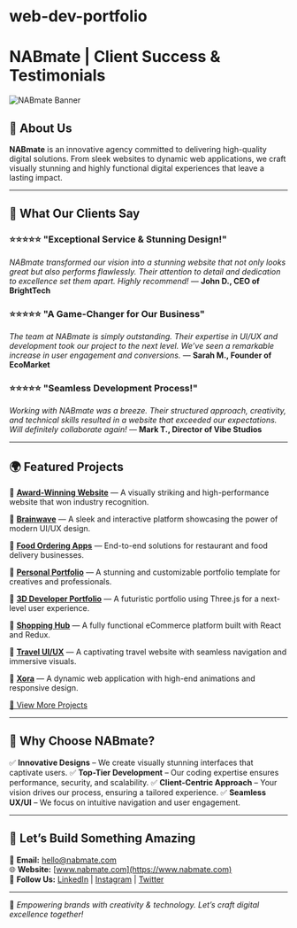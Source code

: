 # web-dev-portfolio
# NABmate | Client Success & Testimonials

![NABmate Banner](https://via.placeholder.com/1200x400?text=NABmate+-+Creative+Design+and+Development)

## 🚀 About Us
**NABmate** is an innovative agency committed to delivering high-quality digital solutions. From sleek websites to dynamic web applications, we craft visually stunning and highly functional digital experiences that leave a lasting impact.

---

## 🌟 What Our Clients Say

### ⭐⭐⭐⭐⭐ "Exceptional Service & Stunning Design!"
*NABmate transformed our vision into a stunning website that not only looks great but also performs flawlessly. Their attention to detail and dedication to excellence set them apart. Highly recommend!*
— **John D., CEO of BrightTech**

### ⭐⭐⭐⭐⭐ "A Game-Changer for Our Business"
*The team at NABmate is simply outstanding. Their expertise in UI/UX and development took our project to the next level. We’ve seen a remarkable increase in user engagement and conversions.*
— **Sarah M., Founder of EcoMarket**

### ⭐⭐⭐⭐⭐ "Seamless Development Process!"
*Working with NABmate was a breeze. Their structured approach, creativity, and technical skills resulted in a website that exceeded our expectations. Will definitely collaborate again!*
— **Mark T., Director of Vibe Studios**

---

## 🌍 Featured Projects

🔹 **[Award-Winning Website](https://github.com/NABmate/award-winning-website-main)** — A visually striking and high-performance website that won industry recognition.

🔹 **[Brainwave](https://github.com/NABmate/brainwave-main)** — A sleek and interactive platform showcasing the power of modern UI/UX design.

🔹 **[Food Ordering Apps](https://github.com/NABmate/food-ordering-apps)** — End-to-end solutions for restaurant and food delivery businesses.

🔹 **[Personal Portfolio](https://github.com/NABmate/personal-portfolio)** — A stunning and customizable portfolio template for creatives and professionals.

🔹 **[3D Developer Portfolio](https://github.com/NABmate/project_3D_developer_portfolio-main)** — A futuristic portfolio using Three.js for a next-level user experience.

🔹 **[Shopping Hub](https://github.com/NABmate/shopping-hub-react-js-ecom-site-with-redux-toolkit-master)** — A fully functional eCommerce platform built with React and Redux.

🔹 **[Travel UI/UX](https://github.com/NABmate/travel_ui_ux-main)** — A captivating travel website with seamless navigation and immersive visuals.

🔹 **[Xora](https://github.com/NABmate/xora-main)** — A dynamic web application with high-end animations and responsive design.

[🔗 View More Projects](https://github.com/NABmate)

---

## 🎨 Why Choose NABmate?
✅ **Innovative Designs** – We create visually stunning interfaces that captivate users.
✅ **Top-Tier Development** – Our coding expertise ensures performance, security, and scalability.
✅ **Client-Centric Approach** – Your vision drives our process, ensuring a tailored experience.
✅ **Seamless UX/UI** – We focus on intuitive navigation and user engagement.

---

## 📩 Let’s Build Something Amazing
📧 **Email:** hello@nabmate.com  
🌐 **Website:** [www.nabmate.com](https://www.nabmate.com)  
📱 **Follow Us:** [LinkedIn](https://linkedin.com/company/nabmate) | [Instagram](https://instagram.com/nabmate) | [Twitter](https://twitter.com/nabmate)

---

🚀 *Empowering brands with creativity & technology. Let’s craft digital excellence together!*

